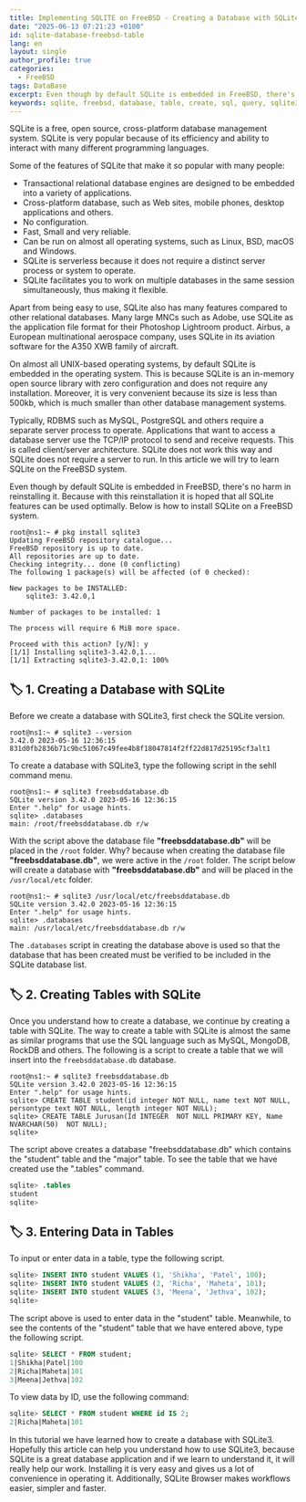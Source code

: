```yaml
---
title: Implementing SQLITE on FreeBSD - Creating a Database with SQLite3
date: "2025-06-13 07:21:23 +0100"
id: sqlite-database-freebsd-table
lang: en
layout: single
author_profile: true
categories:
  - FreeBSD
tags: DataBase
excerpt: Even though by default SQLite is embedded in FreeBSD, there's no harm in reinstalling it. Because with this reinstallation it is hoped that all SQLite features can be used optimally. Below is how to install SQLite on a FreeBSD system
keywords: sqlite, freebsd, database, table, create, sql, query, sqlite3
---
```


SQLite is a free, open source, cross-platform database management system. SQLite is very popular because of its efficiency and ability to interact with many different programming languages.

Some of the features of SQLite that make it so popular with many people:
- Transactional relational database engines are designed to be embedded into a variety of applications.
- Cross-platform database, such as Web sites, mobile phones, desktop applications and others.
- No configuration.
- Fast, Small and very reliable.
- Can be run on almost all operating systems, such as Linux, BSD, macOS and Windows.
- SQLite is serverless because it does not require a distinct server process or system to operate.
- SQLite facilitates you to work on multiple databases in the same session simultaneously, thus making it flexible.

Apart from being easy to use, SQLite also has many features compared to other relational databases. Many large MNCs such as Adobe, use SQLite as the application file format for their Photoshop Lightroom product. Airbus, a European multinational aerospace company, uses SQLite in its aviation software for the A350 XWB family of aircraft.

On almost all UNIX-based operating systems, by default SQLite is embedded in the operating system. This is because SQLite is an in-memory open source library with zero configuration and does not require any installation. Moreover, it is very convenient because its size is less than 500kb, which is much smaller than other database management systems.

Typically, RDBMS such as MySQL, PostgreSQL and others require a separate server process to operate. Applications that want to access a database server use the TCP/IP protocol to send and receive requests. This is called client/server architecture. SQLite does not work this way and SQLite does not require a server to run. In this article we will try to learn SQLite on the FreeBSD system.

Even though by default SQLite is embedded in FreeBSD, there's no harm in reinstalling it. Because with this reinstallation it is hoped that all SQLite features can be used optimally. Below is how to install SQLite on a FreeBSD system.


```console
root@ns1:~ # pkg install sqlite3
Updating FreeBSD repository catalogue...
FreeBSD repository is up to date.
All repositories are up to date.
Checking integrity... done (0 conflicting)
The following 1 package(s) will be affected (of 0 checked):

New packages to be INSTALLED:
	sqlite3: 3.42.0,1

Number of packages to be installed: 1

The process will require 6 MiB more space.

Proceed with this action? [y/N]: y
[1/1] Installing sqlite3-3.42.0,1...
[1/1] Extracting sqlite3-3.42.0,1: 100%
```


## 🏷️ 1. Creating a Database with SQLite

Before we create a database with SQLite3, first check the SQLite version.

```console
root@ns1:~ # sqlite3 --version
3.42.0 2023-05-16 12:36:15 831d0fb2836b71c9bc51067c49fee4b8f18047814f2ff22d817d25195cf3alt1
```

To create a database with SQLite3, type the following script in the sehll command menu.

```console
root@ns1:~ # sqlite3 freebsddatabase.db
SQLite version 3.42.0 2023-05-16 12:36:15
Enter ".help" for usage hints.
sqlite> .databases
main: /root/freebsddatabase.db r/w
```

With the script above the database file **"freebsddatabase.db"** will be placed in the `/root` folder. Why? because when creating the database file **"freebsddatabase.db"**, we were active in the `/root` folder. The script below will create a database with **"freebsddatabase.db"** and will be placed in the `/usr/local/etc` folder.

```console
root@ns1:~ # sqlite3 /usr/local/etc/freebsddatabase.db
SQLite version 3.42.0 2023-05-16 12:36:15
Enter ".help" for usage hints.
sqlite> .databases
main: /usr/local/etc/freebsddatabase.db r/w
```

The `.databases` script in creating the database above is used so that the database that has been created must be verified to be included in the SQLite database list.


## 🏷️ 2. Creating Tables with SQLite

Once you understand how to create a database, we continue by creating a table with SQLite. The way to create a table with SQLite is almost the same as similar programs that use the SQL language such as MySQL, MongoDB, RockDB and others. The following is a script to create a table that we will insert into the `freebsddatabase.db` database.

```console
root@ns1:~ # sqlite3 freebsddatabase.db
SQLite version 3.42.0 2023-05-16 12:36:15
Enter ".help" for usage hints.
sqlite> CREATE TABLE student(id integer NOT NULL, name text NOT NULL, persontype text NOT NULL, length integer NOT NULL);
sqlite> CREATE TABLE Jurusan(Id INTEGER  NOT NULL PRIMARY KEY, Name NVARCHAR(50)  NOT NULL);
sqlite>
```

The script above creates a database "freebsddatabase.db" which contains the "student" table and the "major" table. To see the table that we have created use the ".tables" command.

```sql
sqlite> .tables
student
sqlite>
```



## 🏷️ 3. Entering Data in Tables

To input or enter data in a table, type the following script.

```sql
sqlite> INSERT INTO student VALUES (1, 'Shikha', 'Patel', 100);
sqlite> INSERT INTO student VALUES (2, 'Richa', 'Maheta', 101);
sqlite> INSERT INTO student VALUES (3, 'Meena', 'Jethva', 102);
sqlite>
```

The script above is used to enter data in the "student" table. Meanwhile, to see the contents of the "student" table that we have entered above, type the following script.

```sql
sqlite> SELECT * FROM student;
1|Shikha|Patel|100
2|Richa|Maheta|101
3|Meena|Jethva|102
```

To view data by ID, use the following command:

```sql
sqlite> SELECT * FROM student WHERE id IS 2;
2|Richa|Maheta|101
```

In this tutorial we have learned how to create a database with SQLite3. Hopefully this article can help you understand how to use SQLite3, because SQLite is a great database application and if we learn to understand it, it will really help our work. Installing it is very easy and gives us a lot of convenience in operating it. Additionally, SQLite Browser makes workflows easier, simpler and faster.